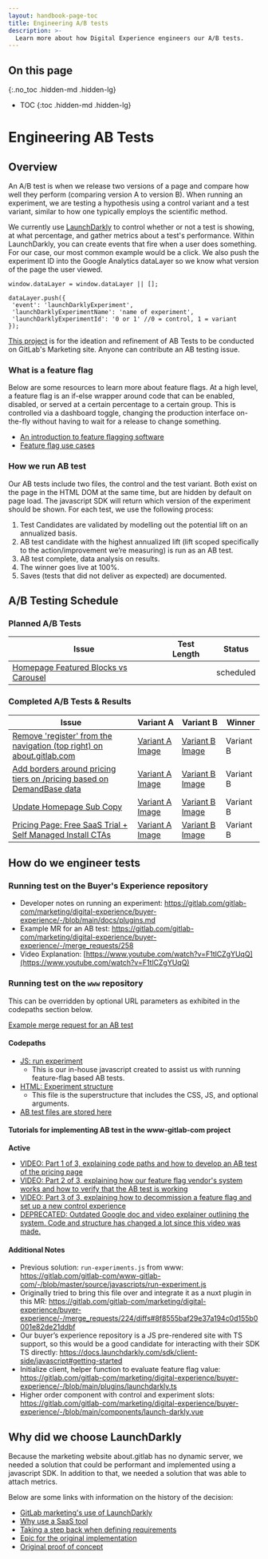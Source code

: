 ```yaml
---
layout: handbook-page-toc
title: Engineering A/B tests
description: >-
  Learn more about how Digital Experience engineers our A/B tests.
---
```



## On this page
{:.no_toc .hidden-md .hidden-lg}

- TOC
{:toc .hidden-md .hidden-lg}

# Engineering AB Tests

## Overview
An A/B test is when we release two versions of a page and compare how well they perform (comparing version A to version B). When running an experiment, we are testing a hypothesis using a control variant and a test variant, similar to how one typically employs the scientific method.

We currently use [LaunchDarkly](https://launchdarkly.com/) to control whether or not a test is showing, at what percentage, and gather metrics about a test's performance. Within LaunchDarkly, you can create events that fire when a user does something. For our case, our most common example would be a click. We also push the experiment ID into the Google Analytics dataLayer so we know what version of the page the user viewed.

```
window.dataLayer = window.dataLayer || [];

dataLayer.push({
 'event': 'launchDarklyExperiment',
 'launchDarklyExperimentName': 'name of experiment',
 'launchDarklyExperimentId': '0 or 1' //0 = control, 1 = variant 
});
```

[This project](https://gitlab.com/gitlab-com/marketing/digital-experience/ab-testing) is for the ideation and refinement of AB Tests to be conducted on GitLab's Marketing site. Anyone can contribute an AB testing issue.

### What is a feature flag

Below are some resources to learn more about feature flags. At a high level, a feature flag is an if-else wrapper around code that can be enabled, disabled, or served at a certain percentage to a certain group. This is controlled via a dashboard toggle, changing the production interface on-the-fly without having to wait for a release to change something.

* [An introduction to feature flagging software](https://github.com/launchdarkly/featureflags/blob/master/1%20-%20Introduction.md)
* [Feature flag use cases](https://github.com/launchdarkly/featureflags/blob/master/2%20-%20Uses.md)

### How we run AB test

Our AB tests include two files, the control and the test variant. Both exist on the page in the HTML DOM at the same time, but are hidden by default on page load. The javascript SDK will return which version of the experiment should be shown. For each test, we use the following process: 
1. Test Candidates are validated by modelling out the potential lift on an annualized basis.
1. AB test candidate with the highest annualized lift (lift scoped specifically to the action/improvement we’re measuring) is run as an AB test.
1. AB test complete, data analysis on results. 
1. The winner goes live at 100%.
1. Saves (tests that did not deliver as expected) are documented.

## A/B Testing Schedule

### Planned A/B Tests

| Issue | Test Length | Status | 
| ------ | ------ | ------ |
| [Homepage Featured Blocks vs Carousel](https://gitlab.com/groups/gitlab-com/marketing/digital-experience/-/epics/169) | | scheduled |

### Completed A/B Tests & Results 

| Issue | Variant A | Variant B | Winner |
| ------ | ------ | ------ | ------ |
| [Remove 'register' from the navigation (top right) on about.gitlab.com](https://gitlab.com/gitlab-com/marketing/digital-experience/ab-testing/-/issues/1)| [Variant A Image](/images/digital-experience/ab-tests/remove-register-nav/variantA.png)| [Variant B Image](/images/digital-experience/ab-tests/remove-register-nav/variantB.png) | Variant B |
| [Add borders around pricing tiers on /pricing based on DemandBase data](https://gitlab.com/gitlab-com/marketing/digital-experience/ab-testing/-/issues/16) | [Variant A Image](/images/digital-experience/ab-tests/pricing-borders/pricing-variantA.jpg) | [Variant B Image](/images/digital-experience/ab-tests/pricing-borders/pricing-variantB.jpg) | Variant B |
| [Update Homepage Sub Copy](https://gitlab.com/gitlab-com/marketing/digital-experience/buyer-experience/-/issues/1297) | [Variant A Image](/images/digital-experience/ab-tests/home-subcopy/home-control.jpg)| [Variant B Image](/images/digital-experience/ab-tests/home-subcopy/home-variant.jpg) | Variant B |
| [Pricing Page: Free SaaS Trial + Self Managed Install CTAs](https://gitlab.com/gitlab-com/marketing/digital-experience/buyer-experience/-/issues/1432) | [Variant A Image](/images/digital-experience/ab-tests/pricing-free-tier/pricing-free-tier-control.jpg)| [Variant B Image](/images/digital-experience/ab-tests/pricing-free-tier/pricing-free-tier-variant.jpg) | Variant B|

## How do we engineer tests

### Running test on the Buyer's Experience repository
* Developer notes on running an experiment: https://gitlab.com/gitlab-com/marketing/digital-experience/buyer-experience/-/blob/main/docs/plugins.md
* Example MR for an AB test: https://gitlab.com/gitlab-com/marketing/digital-experience/buyer-experience/-/merge_requests/258
* Video Explanation: [https://www.youtube.com/watch?v=F1tlCZgYUqQ](https://www.youtube.com/watch?v=F1tlCZgYUqQ)

### Running test on the `www` repository
This can be overridden by optional URL parameters as exhibited in the codepaths section below.

[Example merge request for an AB test](https://gitlab.com/gitlab-com/www-gitlab-com/-/merge_requests/80315)

#### Codepaths

* [JS: run experiment](https://gitlab.com/gitlab-com/www-gitlab-com/-/blob/master/source/javascripts/run-experiment.js)
  * This is our in-house javascript created to assist us with running feature-flag based AB tests.
* [HTML: Experiment structure](https://gitlab.com/gitlab-com/www-gitlab-com/-/blob/master/sites/uncategorized/source/experiments/structure.html.haml)
  * This file is the superstructure that includes the CSS, JS, and optional arguments.
* [AB test files are stored here](https://gitlab.com/gitlab-com/www-gitlab-com/-/tree/master/sites/uncategorized/source/experiments)

#### Tutorials for implementing AB test in the www-gitlab-com project

**Active**

* [VIDEO: Part 1 of 3, explaining code paths and how to develop an AB test of the pricing page](https://youtu.be/H3-y5JRNDTM)
* [VIDEO: Part 2 of 3, explaining how our feature flag vendor's system works and how to verify that the AB test is working](https://youtu.be/5Pll30nkqes)
* [VIDEO: Part 3 of 3, explaining how to decommission a feature flag and set up a new control experience](https://youtu.be/kY0lpmXlELE)
* [DEPRECATED: Outdated Google doc and video explainer outlining the system. Code and structure has changed a lot since this video was made.](https://docs.google.com/document/d/1_XztSRs_CMBulZDvrVbSHmCjtOnL0xd6gFUEVo_NxoA/edit?usp=sharing)

#### Additional Notes
* Previous solution: `run-experiments.js` from www: https://gitlab.com/gitlab-com/www-gitlab-com/-/blob/master/source/javascripts/run-experiment.js
* Originally tried to bring this file over and integrate it as a nuxt plugin in this MR: https://gitlab.com/gitlab-com/marketing/digital-experience/buyer-experience/-/merge_requests/224/diffs#8f8555baf29e37a194c0d155b0001e82de21ddbf
* Our buyer’s experience repository is a JS pre-rendered site with TS support, so this would be a good candidate for interacting with their SDK TS directly: https://docs.launchdarkly.com/sdk/client-side/javascript#getting-started
* Initialize client, helper function to evaluate feature flag value: https://gitlab.com/gitlab-com/marketing/digital-experience/buyer-experience/-/blob/main/plugins/launchdarkly.ts
* Higher order component with control and experiment slots: https://gitlab.com/gitlab-com/marketing/digital-experience/buyer-experience/-/blob/main/components/launch-darkly.vue


## Why did we choose LaunchDarkly

Because the marketing website about.gitlab has no dynamic server, we needed a solution that could be performant and implemented using a javascript SDK. In addition to that, we needed a solution that was able to attach metrics. 

Below are some links with information on the history of the decision:

* [GitLab marketing's use of LaunchDarkly](https://gitlab.com/gitlab-org/growth/team-tasks/-/issues/106#note_318635630)
* [Why use a SaaS tool](https://gitlab.com/gitlab-com/www-gitlab-com/-/issues/6151#note_276729044)
* [Taking a step back when defining requirements](https://gitlab.com/gitlab-com/www-gitlab-com/-/issues/6151#note_276747995)
* [Epic for the original implementation](https://gitlab.com/groups/gitlab-com/-/epics/290)
* [Original proof of concept](https://gitlab.com/gitlab-com/www-gitlab-com/-/issues/6422)
